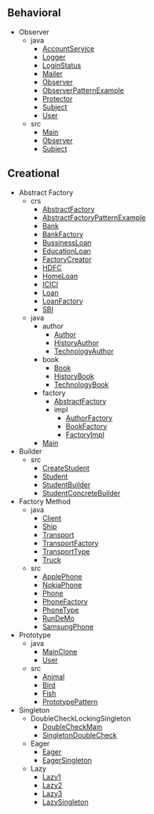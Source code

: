 
## Behavioral
  * Observer
    * java
      * [AccountService](https://github.com/hoangtien2k3qx1/design-pattern/blob/main/Behavioral/Observer/java/AccountService.java)
      * [Logger](https://github.com/hoangtien2k3qx1/design-pattern/blob/main/Behavioral/Observer/java/Logger.java)
      * [LoginStatus](https://github.com/hoangtien2k3qx1/design-pattern/blob/main/Behavioral/Observer/java/LoginStatus.java)
      * [Mailer](https://github.com/hoangtien2k3qx1/design-pattern/blob/main/Behavioral/Observer/java/Mailer.java)
      * [Observer](https://github.com/hoangtien2k3qx1/design-pattern/blob/main/Behavioral/Observer/java/Observer.java)
      * [ObserverPatternExample](https://github.com/hoangtien2k3qx1/design-pattern/blob/main/Behavioral/Observer/java/ObserverPatternExample.java)
      * [Protector](https://github.com/hoangtien2k3qx1/design-pattern/blob/main/Behavioral/Observer/java/Protector.java)
      * [Subject](https://github.com/hoangtien2k3qx1/design-pattern/blob/main/Behavioral/Observer/java/Subject.java)
      * [User](https://github.com/hoangtien2k3qx1/design-pattern/blob/main/Behavioral/Observer/java/User.java)
    * src
      * [Main](https://github.com/hoangtien2k3qx1/design-pattern/blob/main/Behavioral/Observer/src/Main.java)
      * [Observer](https://github.com/hoangtien2k3qx1/design-pattern/blob/main/Behavioral/Observer/src/Observer.java)
      * [Subject](https://github.com/hoangtien2k3qx1/design-pattern/blob/main/Behavioral/Observer/src/Subject.java)

## Creational
  * Abstract Factory
    * crs
      * [AbstractFactory](https://github.com/hoangtien2k3qx1/design-pattern/blob/main/Creational/Abstract_Factory/crs/AbstractFactory.java)
      * [AbstractFactoryPatternExample](https://github.com/hoangtien2k3qx1/design-pattern/blob/main/Creational/Abstract_Factory/crs/AbstractFactoryPatternExample.java)
      * [Bank](https://github.com/hoangtien2k3qx1/design-pattern/blob/main/Creational/Abstract_Factory/crs/Bank.java)
      * [BankFactory](https://github.com/hoangtien2k3qx1/design-pattern/blob/main/Creational/Abstract_Factory/crs/BankFactory.java)
      * [BussinessLoan](https://github.com/hoangtien2k3qx1/design-pattern/blob/main/Creational/Abstract_Factory/crs/BussinessLoan.java)
      * [EducationLoan](https://github.com/hoangtien2k3qx1/design-pattern/blob/main/Creational/Abstract_Factory/crs/EducationLoan.java)
      * [FactoryCreator](https://github.com/hoangtien2k3qx1/design-pattern/blob/main/Creational/Abstract_Factory/crs/FactoryCreator.java)
      * [HDFC](https://github.com/hoangtien2k3qx1/design-pattern/blob/main/Creational/Abstract_Factory/crs/HDFC.java)
      * [HomeLoan](https://github.com/hoangtien2k3qx1/design-pattern/blob/main/Creational/Abstract_Factory/crs/HomeLoan.java)
      * [ICICI](https://github.com/hoangtien2k3qx1/design-pattern/blob/main/Creational/Abstract_Factory/crs/ICICI.java)
      * [Loan](https://github.com/hoangtien2k3qx1/design-pattern/blob/main/Creational/Abstract_Factory/crs/Loan.java)
      * [LoanFactory](https://github.com/hoangtien2k3qx1/design-pattern/blob/main/Creational/Abstract_Factory/crs/LoanFactory.java)
      * [SBI](https://github.com/hoangtien2k3qx1/design-pattern/blob/main/Creational/Abstract_Factory/crs/SBI.java)
    * java
      * author
        * [Author](https://github.com/hoangtien2k3qx1/design-pattern/blob/main/Creational/Abstract_Factory/java/author/Author.java)
        * [HistoryAuthor](https://github.com/hoangtien2k3qx1/design-pattern/blob/main/Creational/Abstract_Factory/java/author/HistoryAuthor.java)
        * [TechnologyAuthor](https://github.com/hoangtien2k3qx1/design-pattern/blob/main/Creational/Abstract_Factory/java/author/TechnologyAuthor.java)
      * book
        * [Book](https://github.com/hoangtien2k3qx1/design-pattern/blob/main/Creational/Abstract_Factory/java/book/Book.java)
        * [HistoryBook](https://github.com/hoangtien2k3qx1/design-pattern/blob/main/Creational/Abstract_Factory/java/book/HistoryBook.java)
        * [TechnologyBook](https://github.com/hoangtien2k3qx1/design-pattern/blob/main/Creational/Abstract_Factory/java/book/TechnologyBook.java)
      * factory
        * [AbstractFactory](https://github.com/hoangtien2k3qx1/design-pattern/blob/main/Creational/Abstract_Factory/java/factory/AbstractFactory.java)
        * impl
          * [AuthorFactory](https://github.com/hoangtien2k3qx1/design-pattern/blob/main/Creational/Abstract_Factory/java/factory/impl/AuthorFactory.java)
          * [BookFactory](https://github.com/hoangtien2k3qx1/design-pattern/blob/main/Creational/Abstract_Factory/java/factory/impl/BookFactory.java)
          * [FactoryImpl](https://github.com/hoangtien2k3qx1/design-pattern/blob/main/Creational/Abstract_Factory/java/factory/impl/FactoryImpl.java)
      * [Main](https://github.com/hoangtien2k3qx1/design-pattern/blob/main/Creational/Abstract_Factory/java/Main.java)
  * Builder
    * src
      * [CreateStudent](https://github.com/hoangtien2k3qx1/design-pattern/blob/main/Creational/Builder/src/CreateStudent.java)
      * [Student](https://github.com/hoangtien2k3qx1/design-pattern/blob/main/Creational/Builder/src/Student.java)
      * [StudentBuilder](https://github.com/hoangtien2k3qx1/design-pattern/blob/main/Creational/Builder/src/StudentBuilder.java)
      * [StudentConcreteBuilder](https://github.com/hoangtien2k3qx1/design-pattern/blob/main/Creational/Builder/src/StudentConcreteBuilder.java)
  * Factory Method
    * java
      * [Client](https://github.com/hoangtien2k3qx1/design-pattern/blob/main/Creational/Factory_Method/java/Client.java)
      * [Ship](https://github.com/hoangtien2k3qx1/design-pattern/blob/main/Creational/Factory_Method/java/Ship.java)
      * [Transport](https://github.com/hoangtien2k3qx1/design-pattern/blob/main/Creational/Factory_Method/java/Transport.java)
      * [TransportFactory](https://github.com/hoangtien2k3qx1/design-pattern/blob/main/Creational/Factory_Method/java/TransportFactory.java)
      * [TransportType](https://github.com/hoangtien2k3qx1/design-pattern/blob/main/Creational/Factory_Method/java/TransportType.java)
      * [Truck](https://github.com/hoangtien2k3qx1/design-pattern/blob/main/Creational/Factory_Method/java/Truck.java)
    * src
      * [ApplePhone](https://github.com/hoangtien2k3qx1/design-pattern/blob/main/Creational/Factory_Method/src/ApplePhone.java)
      * [NokiaPhone](https://github.com/hoangtien2k3qx1/design-pattern/blob/main/Creational/Factory_Method/src/NokiaPhone.java)
      * [Phone](https://github.com/hoangtien2k3qx1/design-pattern/blob/main/Creational/Factory_Method/src/Phone.java)
      * [PhoneFactory](https://github.com/hoangtien2k3qx1/design-pattern/blob/main/Creational/Factory_Method/src/PhoneFactory.java)
      * [PhoneType](https://github.com/hoangtien2k3qx1/design-pattern/blob/main/Creational/Factory_Method/src/PhoneType.java)
      * [RunDeMo](https://github.com/hoangtien2k3qx1/design-pattern/blob/main/Creational/Factory_Method/src/RunDeMo.java)
      * [SamsungPhone](https://github.com/hoangtien2k3qx1/design-pattern/blob/main/Creational/Factory_Method/src/SamsungPhone.java)
  * Prototype
    * java
      * [MainClone](https://github.com/hoangtien2k3qx1/design-pattern/blob/main/Creational/Prototype/java/MainClone.java)
      * [User](https://github.com/hoangtien2k3qx1/design-pattern/blob/main/Creational/Prototype/java/User.java)
    * src
      * [Animal](https://github.com/hoangtien2k3qx1/design-pattern/blob/main/Creational/Prototype/src/Animal.java)
      * [Bird](https://github.com/hoangtien2k3qx1/design-pattern/blob/main/Creational/Prototype/src/Bird.java)
      * [Fish](https://github.com/hoangtien2k3qx1/design-pattern/blob/main/Creational/Prototype/src/Fish.java)
      * [PrototypePattern](https://github.com/hoangtien2k3qx1/design-pattern/blob/main/Creational/Prototype/src/PrototypePattern.java)
  * Singleton
      * DoubleCheckLockingSingleton
        * [DoubleCheckMain](https://github.com/hoangtien2k3qx1/design-pattern/blob/main/Creational/Singleton/src/DoubleCheckLockingSingleton/DoubleCheckMain.java)
        * [SingletonDoubleCheck](https://github.com/hoangtien2k3qx1/design-pattern/blob/main/Creational/Singleton/src/DoubleCheckLockingSingleton/SingletonDoubleCheck.java)
      * Eager
        * [Eager](https://github.com/hoangtien2k3qx1/design-pattern/blob/main/Creational/Singleton/src/Eager/Eager.java)
        * [EagerSingleton](https://github.com/hoangtien2k3qx1/design-pattern/blob/main/Creational/Singleton/src/Eager/EagerSingleton.java)
      * Lazy
        * [Lazy1](https://github.com/hoangtien2k3qx1/design-pattern/blob/main/Creational/Singleton/src/Lazy/Lazy1.java)
        * [Lazy2](https://github.com/hoangtien2k3qx1/design-pattern/blob/main/Creational/Singleton/src/Lazy/Lazy2.java)
        * [Lazy3](https://github.com/hoangtien2k3qx1/design-pattern/blob/main/Creational/Singleton/src/Lazy/Lazy3.java)
        * [LazySingleton](https://github.com/hoangtien2k3qx1/design-pattern/blob/main/Creational/Singleton/src/Lazy/LazySingleton.java)
